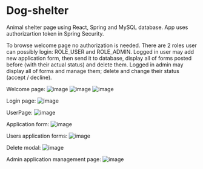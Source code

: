 # Dog-shelter

Animal shelter page using React, Spring and MySQL database.
App uses authorizartion token in Spring Security.

To browse welcome page no authorization is needed.
There are 2 roles user can possibly login: ROLE_USER and ROLE_ADMIN.
Logged in user may add new application form, then send it to database, display all of forms posted before (with their actual status) and delete them.
Logged in admin may display all of forms and manage them; delete and change their status (accept / decline).

Welcome page:
![image](https://user-images.githubusercontent.com/81679054/174585340-4fa032cb-43c1-4221-a766-c591fda6bc88.png)
![image](https://user-images.githubusercontent.com/81679054/174585374-58b64f5a-6aab-4b91-811e-84ca04da6d61.png)
![image](https://user-images.githubusercontent.com/81679054/174585437-3c6e61b3-809e-4d8f-a406-2f49a5db2ae6.png)

Login page:
![image](https://user-images.githubusercontent.com/81679054/174585812-cc033954-ce6d-4625-ad24-f0f7e0e33292.png)

UserPage:
![image](https://user-images.githubusercontent.com/81679054/174585508-d39b6663-97e4-474c-bb1b-30d71b812d1a.png)

Application form:
![image](https://user-images.githubusercontent.com/81679054/174585616-af461763-fb90-4ed4-9b87-3a0179a16457.png)

Users application forms:
![image](https://user-images.githubusercontent.com/81679054/174585692-8238a177-0aed-444a-bf80-f7016e6b3171.png)

Delete modal:
![image](https://user-images.githubusercontent.com/81679054/174585757-1ae4211d-493a-420d-9a4d-7f444f1b9d41.png)

Admin application management page:
![image](https://user-images.githubusercontent.com/81679054/174585895-810a910f-cdf3-45fc-8c9d-bda1ef2d6b44.png)
